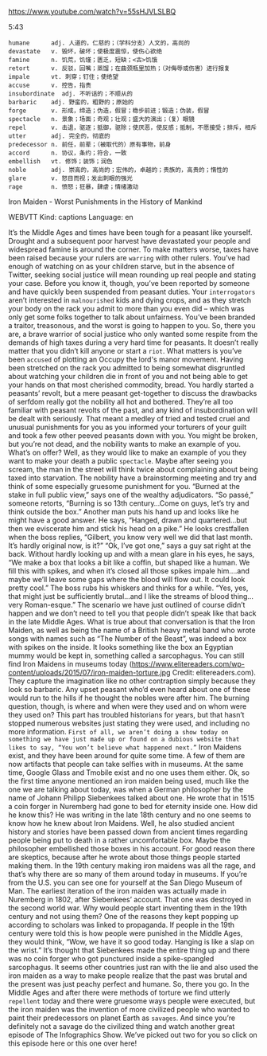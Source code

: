 https://www.youtube.com/watch?v=55sHJVLSLBQ

5:43

```  
humane      adj. 人道的，仁慈的；（学科分支）人文的，高尚的
devastate   v. 毁坏，破坏；使极度震惊，使伤心欲绝
famine      n. 饥荒，饥馑；匮乏，短缺；<古>饥饿
retort      v. 反驳，回嘴；蒸馏；在曲颈瓶里加热；（对侮辱或伤害）进行报复
impale      vt. 刺穿；钉住；使绝望    
accuse      v. 控告，指责
insubordinate  adj. 不听话的；不顺从的
barbaric    adj. 野蛮的，粗野的；原始的
forge       v. 形成，缔造；伪造，假冒；稳步前进；锻造；伪装，假冒
spectacle   n. 景象；场面；奇观；壮观；盛大的演出；（复）眼镜
repel       v. 击退，驱逐；抵御，驱除；使厌恶，使反感；抵制，不愿接受；排斥，相斥
utter       adj. 完全的，彻底的
predecessor n. 前任，前辈；（被取代的）原有事物，前身
accord      n. 协议，条约；符合，一致
embellish   vt. 修饰；装饰；润色
noble       adj. 崇高的，高尚的；宏伟的，卓越的；贵族的，高贵的；惰性的  
glare       v. 怒目而视；发出刺眼的强光  
rage        n. 愤怒；狂暴，肆虐；情绪激动
```
Iron Maiden - Worst Punishments in the History of Mankind

WEBVTT Kind: captions Language: en 

It’s the Middle Ages and times have been tough for a peasant like yourself. Drought and a subsequent poor harvest have devastated your people and widespread famine is around the corner. To make matters worse, taxes have been raised because your rulers are `warring` with other rulers. You’ve had enough of watching on as your children starve, but in the absence of Twitter, seeking social justice will mean rounding up real people and stating your case. Before you know it, though, you’ve been reported by someone and have quickly been suspended from peasant duties. Your `interrogators` aren’t interested in `malnourished` kids and dying crops, and as they stretch your body on the rack you admit to more than you even did – which was only get some folks together to talk about unfairness. You’ve been branded a traitor, treasonous, and the worst is going to happen to you. So, there you are, a brave warrior of social justice who only wanted some respite from the demands of high taxes during a very hard time for peasants. It doesn’t really matter that you didn’t kill anyone or start a `riot`. What matters is you’ve been `accused` of plotting an Occupy the lord's manor movement. Having been stretched on the rack you admitted to being somewhat disgruntled about watching your children die in front of you and not being able to get your hands on that most cherished commodity, bread. You hardly started a peasants’ revolt, but a mere peasant get-together to discuss the drawbacks of serfdom really got the nobility all hot and bothered. They’re all too familiar with peasant revolts of the past, and any kind of insubordination will be dealt with seriously. That meant a medley of tried and tested cruel and unusual punishments for you as you informed your torturers of your guilt and took a few other peeved peasants down with you. You might be broken, but you’re not dead, and the nobility wants to make an example of you. What’s on offer? Well, as they would like to make an example of you they want to make your death a public `spectacle`. Maybe after seeing you scream, the man in the street will think twice about complaining about being taxed into starvation. The nobility have a brainstorming meeting and try and think of some especially gruesome punishment for you. “Burned at the stake in full public view,” says one of the wealthy adjudicators. “So passé,” someone retorts, “Burning is so 13th century…Come on guys, let’s try and think outside the box.” Another man puts his hand up and looks like he might have a good answer. He says, “Hanged, drawn and quartered…but then we eviscerate him and stick his head on a pike.” He looks crestfallen when the boss replies, “Gilbert, you know very well we did that last month. It’s hardly original now, is it?” “Ok, I’ve got one,” says a guy sat right at the back. Without hardly looking up and with a mean glare in his eyes, he says, “We make a box that looks a bit like a coffin, but shaped like a human. We fill this with spikes, and when it’s closed all those spikes impale him….and maybe we’ll leave some gaps where the blood will flow out. It could look pretty cool.” The boss rubs his whiskers and thinks for a while. “Yes, yes, that might just be sufficiently brutal…and I like the streams of blood thing…very Roman-esque.” The scenario we have just outlined of course didn’t happen and we don’t need to tell you that people didn’t speak like that back in the late Middle Ages. What is true about that conversation is that the Iron Maiden, as well as being the name of a British heavy metal band who wrote songs with names such as “The Number of the Beast”, was indeed a box with spikes on the inside. It looks something like the box an Egyptian mummy would be kept in, something called a sarcophagus. You can still find Iron Maidens in museums today (https://www.elitereaders.com/wp-content/uploads/2015/07/iron-maiden-torture.jpg Credit: elitereaders.com). They capture the imagination like no other contraption simply because they look so barbaric. Any upset peasant who’d even heard about one of these would run to the hills if he thought the nobles were after him. The burning question, though, is where and when were they used and on whom were they used on? This part has troubled historians for years, but that hasn’t stopped numerous websites just stating they were used, and including no more information. `First of all, we aren’t doing a show today on something we have just made up or found on a dubious website that likes to say, “You won’t believe what happened next.”` Iron Maidens exist, and they have been around for quite some time. A few of them are now artifacts that people can take selfies with in museums. At the same time, Google Glass and Tmobile exist and no one uses them either. Ok, so the first time anyone mentioned an iron maiden being used, much like the one we are talking about today, was when a German philosopher by the name of Johann Philipp Siebenkees talked about one. He wrote that in 1515 a coin forger in Nuremberg had gone to bed for eternity inside one. How did he know this? He was writing in the late 18th century and no one seems to know how he knew about Iron Maidens. Well, he also studied ancient history and stories have been passed down from ancient times regarding people being put to death in a rather uncomfortable box. Maybe the philosopher embellished those boxes in his account. For good reason there are skeptics, because after he wrote about those things people started making them. In the 19th century making iron maidens was all the rage, and that’s why there are so many of them around today in museums. If you’re from the U.S. you can see one for yourself at the San Diego Museum of Man. The earliest iteration of the iron maiden was actually made in Nuremberg in 1802, after Siebenkees’ account. That one was destroyed in the second world war. Why would people start inventing them in the 19th century and not using them? One of the reasons they kept popping up according to scholars was linked to propaganda. If people in the 19th century were told this is how people were punished in the Middle Ages, they would think, “Wow, we have it so good today. Hanging is like a slap on the wrist.” It’s thought that Siebenkees made the entire thing up and there was no coin forger who got punctured inside a spike-spangled sarcophagus. It seems other countries just ran with the lie and also used the iron maiden as a way to make people realize that the past was brutal and the present was just peachy perfect and humane. So, there you go. In the Middle Ages and after there were methods of torture we find utterly `repellent` today and there were gruesome ways people were executed, but the iron maiden was the invention of more civilized people who wanted to paint their predecessors on planet Earth as `savages`. And since you’re definitely not a savage do the civilized thing and watch another great episode of The Infographics Show. We’ve picked out two for you so click on this episode here or this one over here! 
